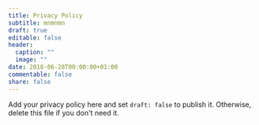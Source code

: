```yaml
---
title: Privacy Policy
subtitle: mnmnmn
draft: true
editable: false
header:
  caption: ""
  image: ""
date: 2018-06-28T00:00:00+01:00
commentable: false
share: false
---
```


Add your privacy policy here and set `draft: false` to publish it. Otherwise, delete this file if you don't need it.
